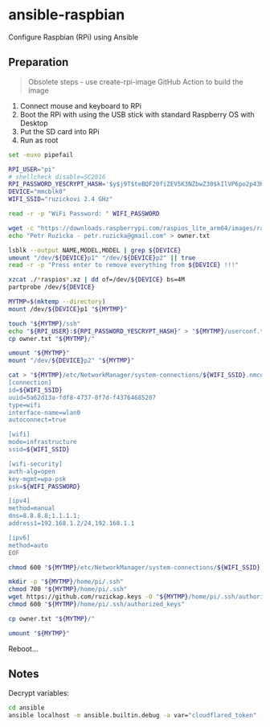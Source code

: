 # ansible-raspbian

Configure Raspbian (RPi) using Ansible

## Preparation

> Obsolete steps - use create-rpi-image GitHub Action to build the image

1. Connect mouse and keyboard to RPi
1. Boot the RPi with using the USB stick with standard Raspberry OS with Desktop
1. Put the SD card into RPi
1. Run as root

```bash
set -euxo pipefail

RPI_USER="pi"
# shellcheck disable=SC2016
RPI_PASSWORD_YESCRYPT_HASH='$y$j9T$teBQF20fiZEV5K3NZbwZ30$kIlVP6po2p43KH17C/26cmDN1i./cQriWj9Wp4rSHq2' # raspberry
DEVICE="mmcblk0"
WIFI_SSID="ruzickovi 2.4 GHz"

read -r -p "WiFi Password: " WIFI_PASSWORD

wget -c "https://downloads.raspberrypi.com/raspios_lite_arm64/images/raspios_lite_arm64-2024-03-15/2024-03-15-raspios-bookworm-arm64-lite.img.xz"
echo "Petr Ruzicka - petr.ruzicka@gmail.com" > owner.txt

lsblk --output NAME,MODEL,MODEL | grep ${DEVICE}
umount "/dev/${DEVICE}p1" "/dev/${DEVICE}p2" || true
read -r -p "Press enter to remove everything from ${DEVICE} !!!"

xzcat ./*raspios*.xz | dd of=/dev/${DEVICE} bs=4M
partprobe /dev/${DEVICE}

MYTMP=$(mktemp --directory)
mount /dev/${DEVICE}p1 "${MYTMP}"

touch "${MYTMP}/ssh"
echo "${RPI_USER}:${RPI_PASSWORD_YESCRYPT_HASH}" > "${MYTMP}/userconf.txt"
cp owner.txt "${MYTMP}/"

umount "${MYTMP}"
mount "/dev/${DEVICE}p2" "${MYTMP}"

cat > "${MYTMP}/etc/NetworkManager/system-connections/${WIFI_SSID}.nmconnection" << EOF
[connection]
id=${WIFI_SSID}
uuid=5a62d13a-fdf8-4737-8f7d-f43764685207
type=wifi
interface-name=wlan0
autoconnect=true

[wifi]
mode=infrastructure
ssid=${WIFI_SSID}

[wifi-security]
auth-alg=open
key-mgmt=wpa-psk
psk=${WIFI_PASSWORD}

[ipv4]
method=manual
dns=8.8.8.8;1.1.1.1;
address1=192.168.1.2/24,192.168.1.1

[ipv6]
method=auto
EOF

chmod 600 "${MYTMP}/etc/NetworkManager/system-connections/${WIFI_SSID}.nmconnection"

mkdir -p "${MYTMP}/home/pi/.ssh"
chmod 700 "${MYTMP}/home/pi/.ssh"
wget https://github.com/ruzickap.keys -O "${MYTMP}/home/pi/.ssh/authorized_keys"
chmod 600 "${MYTMP}/home/pi/.ssh/authorized_keys"

cp owner.txt "${MYTMP}/"

umount "${MYTMP}"
```

Reboot...

## Notes

Decrypt variables:

```bash
cd ansible
ansible localhost -m ansible.builtin.debug -a var="cloudflared_token" -e "@host_vars/raspi.xvx.cz"
```
